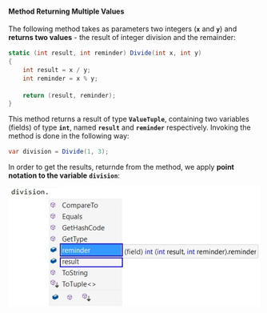 #### Method Returning Multiple Values

The following method takes as parameters two integers (**`x`** and **`y`**) and **returns two values** - the result of integer division and the remainder:

```csharp
static (int result, int reminder) Divide(int x, int y)
{
    int result = x / y;
    int reminder = x % y;

    return (result, reminder);
}
```

This method returns a result of type **`ValueTuple`**, containing two variables (fields) of type **`int`**, named **`result`** and **`reminder`** respectively. Invoking the method is done in the following way:

```csharp
var division = Divide(1, 3);
```

In order to get the results, returnde from the method, we apply **point notation to the variable** **`division`**:

![](/assets/chapter-10-images/15.Tuples-02.jpg)
